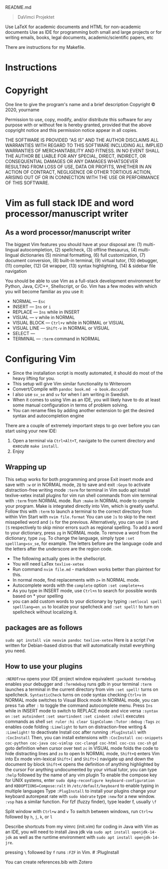 
README.md
> DaVimci Projektet

Use LaTeX for academic documents and HTML for non-academic documents
Use as IDE for programming both small and large projects
or for writing emails, books, legal documents, academic/scientific papers, etc

There are instructions for my Makefile.

# Instructions

# Copyright

One line to give the program's name and a brief description
Copyright © 2020, yourname

Permission to use, copy, modify, and/or distribute this software for any purpose with or without fee is hereby granted, provided that the above copyright notice and this permission notice appear in all copies.

THE SOFTWARE IS PROVIDED "AS IS" AND THE AUTHOR DISCLAIMS ALL WARRANTIES WITH REGARD TO THIS SOFTWARE INCLUDING ALL IMPLIED WARRANTIES OF MERCHANTABILITY AND FITNESS. IN NO EVENT SHALL THE AUTHOR BE LIABLE FOR ANY SPECIAL, DIRECT, INDIRECT, OR CONSEQUENTIAL DAMAGES OR ANY DAMAGES WHATSOEVER RESULTING FROM LOSS OF USE, DATA OR PROFITS, WHETHER IN AN ACTION OF CONTRACT, NEGLIGENCE OR OTHER TORTIOUS ACTION, ARISING OUT OF OR IN CONNECTION WITH THE USE OR PERFORMANCE OF THIS SOFTWARE.

# Vim as full stack IDE and word processor/manuscript writer

## As a word processor/manuscript writer

The biggest Vim features you should have at your disposal are: (1) multi-lingual autocompletion, (2) spellcheck, (3) offline thesaurus, (4) multi-lingual dictionaries (5) minimal formatting, (6) full customization, (7) document conversion, (8) built-in terminal, (9) virtual tutor, (10) debugger, (11) compiler, (12) Git wrapper, (13) syntax highlighting, (14) &amp; sidebar file navigation

You should be able to use Vim as a full-stack development environment for Python, Java, C/C++, Shellscript, or Go.
Vim has a few modes with which you will become familiar as you use it:

+ NORMAL — `Esc`
+ INSERT — `Ins` or `i`
+ REPLACE — `Ins` while in INSERT
+ VISUAL — `v` while in NORMAL
+ VISUAL BLOCK — `Ctrl+v` while in NORMAL or VISUAL
+ VISUAL LINE — `Shift-v` in NORMAL or VISUAL
+ SELECT — ` `
+ TERMINAL — `:term` command in NORMAL

# Configuring Vim

+ Since the installation script is mostly automated, it should do most of the heavy lifting for you.
+ This setup will give Vim similar functionality to Writeroom
+ Convert/Compile with `pandoc book.md -o book.docx/pdf`
+ I also use `sv_se` and `sv` for when I am writing in Swedish.
+ When it comes to using Vim as an IDE, you will likely have to do at least some manual configuration in terms of problem solving.
+ You can rename files by adding another extension to get the desired syntax and autocompletion engine

There are a couple of extremely important steps to go over before you can start using your new IDE:

1. Open a terminal via `Ctrl+Alt+T`, navigate to the current directory and execute `make install`.
2. Enjoy

## Wrapping up

This setup works for both programming and prose
Exit insert mode and save with `:w` or in NORMAL mode, `ZQ` to save and exit
`:Goyo` to activate distraction-free writing mode
`:term` for terminal in Vim
sudo apt install texlive-xetex
install plugins for vim
run shell commands from vim terminal with `:term` from NORMAL mode.
Run `:make` in NORMAL mode to compile your program. Make is integrated directly into Vim, which is greatly useful.
Follow this with `:term` to launch a terminal to the correct directory from within Vim
Start with `nvim file.format`
You can use `]s` to skip to the next misspelled word and `[s` for the previous. Alternatively, you can use `]S` and `[S` respectively to skip minor errors such as regional spelling. To add a word to your dictionary, press `zg` in NORMAL mode. To remove a word from the dictionary, type `zug`. To change the language, simply type `:set spelllang=sv_se`, for example. The letters before are the language code and the letters after the underscore are the region code.
+ The following actually goes in the shellscript.
+ You will need LaTex `texlive-xetex`
+ Run command `nvim file.md` - markdown works better than plaintext for this.
+ In normal mode, find replacements with `z=` in NORMAL mode.
+ Autocomplete words with the `complete` option `:set complete+=s`
+ As you type in INSERT mode, use `Ctrl+n` to search for possible words based on * your spelling
+ you can add custom words to your dictionary by typing `:setlocal spell spelllang=en_us` to localize your spellcheck and `:set spell!` to turn on spellcheck without localizing it.

## packages are as follows

`sudo apt install vim neovim pandoc texlive-xetex`
Here is a script I've written for Debian-based distros that will automatically install everything you need.

## How to use your plugins

`:NERDTree` opens your IDE project window equivalent
`:packadd termdebug` enables your debugger and `:Termdebug` runs gdb in your terminal
`:term` launches a terminal in the current directory from vim
`:set spell!` turns on spellcheck.
`SyntasticCheck` turns on code syntax checking
`Ctrl+v` in NORMAL mode switches to Visual Block mode
In NORMAL mode, you can press `Tab` after `:` to toggle the command autocomplete menu.
Press `Ins` while in INSERT mode to switch to REPLACE mode and vice versa
`:syntax on`
`:set autoindent`
`:set smartindent`
`:set cindent`
`:shell` executes commands as shell
`set ruler`
`:hi clear SignColumn`
`:Tutor`
`:debug`
`:Tags`
`zc` enables code folding
`:Limelight` to turn on distraction-free writing & `:Limelight!` to deactivate
Install coc after running `:PlugInstall` with `:CocInstall`
Then, you can install extensions with `:CocInstall coc-snippets coc-python coc-java coc-vimlsp coc-clangd coc-html coc-css coc-sh`
`gd` goto definition when cursor over text
`zc` in VISUAL mode folds the code to hide distracting lines and `zo` to open
In NORMAL mode, `Shift+Q` enters Vim into Ex mode
vim-lexical
`Shift+[` and `Shift+]` navigate up and down the document by block
`Shift+K` opens the definition of anything highlighted by the cursor
For anything undocumented by your virtual tutor, you can type `:help` followed by the name of any vim plugin
To enable the compose key for UNIX systems, enter `sudo dpkg-reconfigure keyboard-configuration` and `KBDOPTIONS=Compose:ralt` in `/etc/default/keyboard` to enable typing in multiple languages
Type `:PlugInstall` to install your plugins
change your keyboard autorepeat rate with `sudo kbdrate`
type `:new` for a new window. `:vsp` has a similar function.
For fzf (fuzzy finder), type leader f, usually `\f`

Split window with `Ctrl+w` and `v`
To switch between windows, run `Ctrl+w` followed by `h`, `j`, `k`, or `l`

Describe shortcuts from my vimrc (init.vim)
for coding in Java with Vim as an IDE, you will need to install Java jdk via `sudo apt install openjdk-14-jdk` as well as the runtime environment with `sudo apt install openjdk-14-jre`.

pressing `\` followed by `f` runs `:FZF` in Vim.
	# :PlugInstall

You can create references.bib with Zotero
